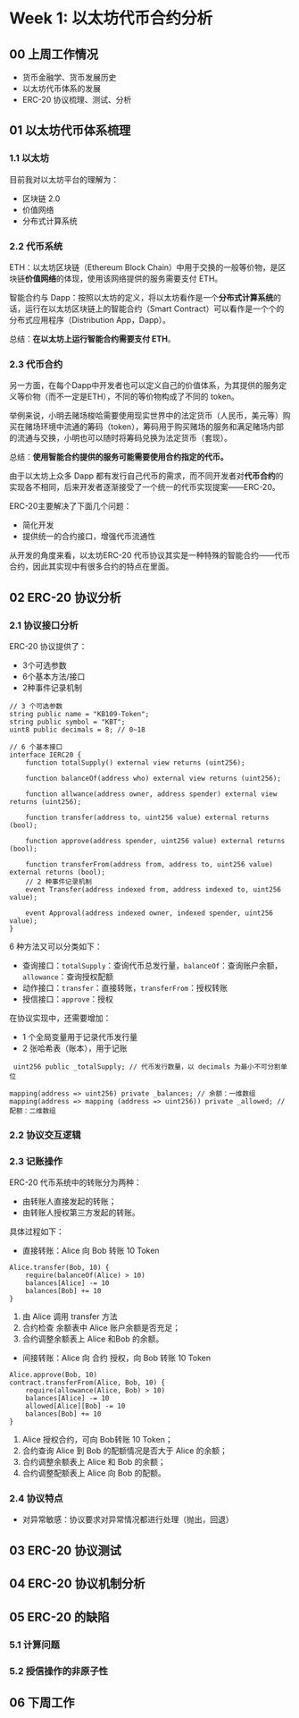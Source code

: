 # Week 1: 以太坊代币合约分析

## 00 上周工作情况

- 货币金融学、货币发展历史
- 以太坊代币体系的发展
- ERC-20 协议梳理、测试、分析

## 01 以太坊代币体系梳理

### 1.1 以太坊

目前我对以太坊平台的理解为：

- 区块链 2.0
- 价值网络
- 分布式计算系统

### 2.2 代币系统

ETH：以太坊区块链（Ethereum Block Chain）中用于交换的一般等价物，是区块链**价值网络**的体现，使用该网络提供的服务需要支付 ETH。

智能合约与 Dapp：按照以太坊的定义，将以太坊看作是一个**分布式计算系统**的话，运行在以太坊区块链上的智能合约（Smart Contract）可以看作是一个个的分布式应用程序（Distribution App，Dapp）。

总结：**在以太坊上运行智能合约需要支付 ETH**。

### 2.3 代币合约

另一方面，在每个Dapp中开发者也可以定义自己的价值体系，为其提供的服务定义等价物（而不一定是ETH），不同的等价物构成了不同的 token。

举例来说，小明去赌场梭哈需要使用现实世界中的法定货币（人民币，美元等）购买在赌场环境中流通的筹码（token），筹码用于购买赌场的服务和满足赌场内部的流通与交换，小明也可以随时将筹码兑换为法定货币（套现）。

总结：**使用智能合约提供的服务可能需要使用合约指定的代币。**

由于以太坊上众多 Dapp 都有发行自己代币的需求，而不同开发者对**代币合约**的实现各不相同，后来开发者逐渐接受了一个统一的代币实现提案——ERC-20。

ERC-20主要解决了下面几个问题：

- 简化开发
- 提供统一的合约接口，增强代币流通性



从开发的角度来看，以太坊ERC-20 代币协议其实是一种特殊的智能合约——代币合约，因此其实现中有很多合约的特点在里面。

## 02 ERC-20 协议分析

### 2.1 协议接口分析

ERC-20 协议提供了：

- 3个可选参数
- 6个基本方法/接口
- 2种事件记录机制

```solidity
// 3 个可选参数
string public name = "KB109-Token";
string public symbol = "KBT";
uint8 public decimals = 8; // 0~18

// 6 个基本接口
interface IERC20 {
    function totalSupply() external view returns (uint256);

    function balanceOf(address who) external view returns (uint256);

    function allwance(address owner, address spender) external view returns (uint256);

    function transfer(address to, uint256 value) external returns (bool);

    function approve(address spender, uint256 value) external returns (bool);

    function transferFrom(address from, address to, uint256 value) external returns (bool);
	// 2 种事件记录机制
    event Transfer(address indexed from, address indexed to, uint256 value);

    event Approval(address indexed owner, indexed spender, uint256 value);
}
```

6 种方法又可以分类如下：

- 查询接口：`totalSupply`：查询代币总发行量，`balanceOf`：查询账户余额，`allowance`：查询授权配额
- 动作接口：`transfer`：直接转账，`transferFrom`：授权转账
- 授信接口：`approve`：授权



在协议实现中，还需要增加：

-  1 个全局变量用于记录代币发行量
- 2 张哈希表（账本），用于记账

```
 uint256 public _totalSupply; // 代币发行数量，以 decimals 为最小不可分割单位
 
mapping(address => uint256) private _balances; // 余额：一维数组
mapping(address => mapping (address => uint256)) private _allowed; // 配额：二维数组
```

### 2.2 协议交互逻辑

### 2.3 记账操作

ERC-20 代币系统中的转账分为两种：

- 由转账人直接发起的转账；
- 由转账人授权第三方发起的转账。

具体过程如下：

- 直接转账：Alice 向 Bob 转账 10 Token

```
Alice.transfer(Bob, 10) {
	require(balanceOf(Alice) > 10)
	balances[Alice] -= 10
	balances[Bob] += 10
}
```

1. 由 Alice 调用 transfer 方法
2. 合约检查 余额表中 Alice 账户余额是否充足；
3. 合约调整余额表上 Alice 和Bob 的余额。

- 间接转账：Alice 向 合约 授权，向 Bob 转账 10 Token

```
Alice.approve(Bob, 10)
contract.transferFrom(Alice, Bob, 10) {
	require(allowance(Alice, Bob) > 10)
	balances[Alice] -= 10
	allowed[Alice][Bob] -= 10
	balances[Bob] += 10
}
```

1. Alice 授权合约，可向 Bob转账 10 Token；
2. 合约查询 Alice 到 Bob 的配额情况是否大于 Alice 的余额；
3. 合约调整余额表上 Alice 和 Bob 的余额；
4. 合约调整配额表上 Alice 向 Bob 的配额。

### 2.4 协议特点

- 对异常敏感：协议要求对异常情况都进行处理（抛出，回退）

## 03 ERC-20 协议测试



## 04 ERC-20 协议机制分析



## 05 ERC-20 的缺陷

### 5.1 计算问题

### 5.2 授信操作的非原子性

## 06 下周工作 



  